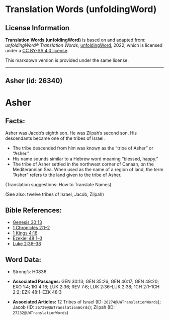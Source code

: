 # Translation Words (unfoldingWord)

## License Information

**Translation Words (unfoldingWord)** is based on and adapted from: _unfoldingWord® Translation Words_, [unfoldingWord](https://unfoldingword.org/utw), 2022, which is licensed under a [CC BY-SA 4.0 license](https://creativecommons.org/licenses/by-sa/4.0/legalcode.en).

This markdown version is provided under the same license.



--------------------------------

## Asher (id: 26340)

Asher
=====

Facts:
------

Asher was Jacob’s eighth son. He was Zilpah’s second son. His descendants became one of the tribes of Israel.

* The tribe descended from him was known as the “tribe of Asher” or “Asher.”
* His name sounds similar to a Hebrew word meaning “blessed, happy.”
* The tribe of Asher settled in the northwest corner of Canaan, on the Mediterannian Sea. When used as the name of a region of land, the term “Asher” refers to the land given to the tribe of Asher.

(Translation suggestions: How to Translate Names)

(See also: twelve tribes of Israel, Jacob, Zilpah)

Bible References:
-----------------

* [Genesis 30:13](https://ref.ly/Gen30:13)
* [1 Chronicles 2:1–2](https://ref.ly/1Chr2:1-1Chr2:2)
* [1 Kings 4:16](https://ref.ly/1Kgs4:16)
* [Ezekiel 48:1–3](https://ref.ly/Ezek48:1-Ezek48:3)
* [Luke 2:36–38](https://ref.ly/Luke2:36-Luke2:38)

Word Data:
----------

* Strong’s: H0836

* **Associated Passages:** GEN 30:13; GEN 35:26; GEN 46:17; GEN 49:20; EXO 1:4; 1KI 4:16; LUK 2:36; REV 7:6; LUK 2:36–LUK 2:38; 1CH 2:1–1CH 2:2; EZK 48:1–EZK 48:3
* **Associated Articles:** 12 Tribes of Israel (ID: `26274@UWTranslationWords`); Jacob (ID: `26739@UWTranslationWords`); Zilpah (ID: `27232@UWTranslationWords`)

